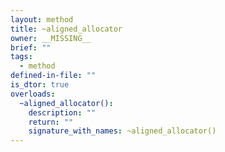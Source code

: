 ```yaml
---
layout: method
title: ~aligned_allocator
owner: __MISSING__
brief: ""
tags:
  - method
defined-in-file: ""
is_dtor: true
overloads:
  ~aligned_allocator():
    description: ""
    return: ""
    signature_with_names: ~aligned_allocator()
---
```

